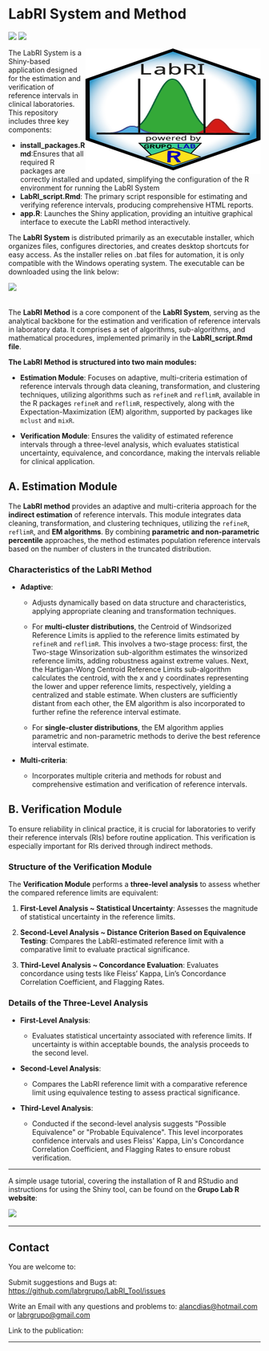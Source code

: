 # LabRI System and Method

![](https://img.shields.io/github/license/labrgrupo/LabRI_Tool.svg)
![](https://img.shields.io/github/last-commit/labrgrupo/LabRI_Tool/main.svg)


<img src="www/Logo.svg" width="350px" height="250px" align="right"/>

The LabRI System is a Shiny-based application designed for the estimation and verification of reference intervals in clinical laboratories. This repository includes three key components:
- **install_packages.Rmd**:Ensures that all required R packages are correctly installed and updated, simplifying the configuration of the R environment for running the LabRI System
- **LabRI_script.Rmd**: The primary script responsible for estimating and verifying reference intervals, producing comprehensive HTML reports.
- **app.R**: Launches the Shiny application, providing an intuitive graphical interface to execute the LabRI method interactively.

The **LabRI System** is distributed primarily as an executable installer, which organizes files, configures directories, and creates desktop shortcuts for easy access. As the installer relies on .bat files for automation, it is only compatible with the Windows operating system. The executable can be downloaded using the link below:
<div> 
  <a href="https://www.dropbox.com/scl/fi/xguexxtk7ffu3t2gmk1ip/LabRI_3.3.0.exe?rlkey=8t2j951py9hgika2jwm6vhvsl&st=mh5gdb71&dl=1" target="_blank">
    <img src="https://img.shields.io/badge/LabRI Installer -%233ccd96?style=for-the-badge&logo=google-chrome&logoColor=%230d02b4&labelColor=%23fee21d" target="_blank" style="height: 50px;"></a> 
</div>

<br>

The **LabRI Method** is a core component of the **LabRI System**, serving as the analytical backbone for the estimation and verification of reference intervals in laboratory data. It comprises a set of algorithms, sub-algorithms, and mathematical procedures, implemented primarily in the **LabRI_script.Rmd file**.

**The LabRI Method is structured into two main modules:**

- **Estimation Module**: Focuses on adaptive, multi-criteria estimation of reference intervals through data cleaning, transformation, and clustering techniques, utilizing algorithms such as `refineR` and `reflimR`, available in the R packages `refineR` and `reflimR`, respectively, along with the Expectation-Maximization (EM) algorithm, supported by packages like `mclust` and `mixR`.
  
- **Verification Module**: Ensures the validity of estimated reference intervals through a three-level analysis, which evaluates statistical uncertainty, equivalence, and concordance, making the intervals reliable for clinical application.

## A. Estimation Module

The **LabRI method** provides an adaptive and multi-criteria approach for the **indirect estimation** of reference intervals. This module integrates data cleaning, transformation, and clustering techniques, utilizing the `refineR`, `reflimR`, and **EM algorithms**. By combining **parametric and non-parametric percentile** approaches, the method estimates population reference intervals based on the number of clusters in the truncated distribution.

### Characteristics of the LabRI Method

- **Adaptive**:
  
  - Adjusts dynamically based on data structure and characteristics, applying appropriate cleaning and transformation techniques.
  - For **multi-cluster distributions**, the Centroid of Windsorized Reference Limits is applied to the reference limits estimated by `refineR` and `reflimR`. This involves a two-stage process: first, the Two-stage Winsorization sub-algorithm estimates the winsorized reference limits, adding robustness against extreme values. Next, the Hartigan-Wong Centroid Reference Limits sub-algorithm calculates the centroid, with the x and y coordinates representing the lower and upper reference limits, respectively, yielding a centralized and stable estimate. When clusters are sufficiently distant from each other, the EM algorithm is also incorporated to further refine the reference interval estimate.
    
  - For **single-cluster distributions**, the EM algorithm applies parametric and non-parametric methods to derive the best reference interval estimate.

- **Multi-criteria**:
  - Incorporates multiple criteria and methods for robust and comprehensive estimation and verification of reference intervals.

## B. Verification Module

To ensure reliability in clinical practice, it is crucial for laboratories to verify their reference intervals (RIs) before routine application. This verification is especially important for RIs derived through indirect methods.

### Structure of the Verification Module

The **Verification Module** performs a **three-level analysis** to assess whether the compared reference limits are equivalent:

1. **First-Level Analysis ~ Statistical Uncertainty**: Assesses the magnitude of statistical uncertainty in the reference limits.
   
2. **Second-Level Analysis ~ Distance Criterion Based on Equivalence Testing**: Compares the LabRI-estimated reference limit with a comparative limit to evaluate practical significance.
   
3. **Third-Level Analysis ~ Concordance Evaluation**: Evaluates concordance using tests like Fleiss’ Kappa, Lin’s Concordance Correlation Coefficient, and Flagging Rates.

### Details of the Three-Level Analysis

- **First-Level Analysis**:
  - Evaluates statistical uncertainty associated with reference limits. If uncertainty is within acceptable bounds, the analysis proceeds to the second level.

- **Second-Level Analysis**:
  - Compares the LabRI reference limit with a comparative reference limit using equivalence testing to assess practical significance.

- **Third-Level Analysis**:
  - Conducted if the second-level analysis suggests "Possible Equivalence" or "Probable Equivalence". This level incorporates confidence intervals and uses Fleiss' Kappa, Lin's Concordance Correlation Coefficient, and Flagging Rates to ensure robust verification.

---

A simple usage tutorial, covering the installation of R and RStudio and instructions for using the Shiny tool, can be found on the **Grupo Lab R website**:

<div> 
  <a href="https://grupolabr.com/LabRI_Packed.html" target="_blank">
    <img src="https://img.shields.io/badge/LabRI Tutorial -%233ccd96?style=for-the-badge&logo=google-chrome&logoColor=%230d02b4&labelColor=%23fee21d" target="_blank" style="height: 50px;"></a> 
</div>

---

## Contact

You are welcome to:

Submit suggestions and Bugs at: https://github.com/labrgrupo/LabRI_Tool/issues

Write an Email with any questions and problems to: alancdias@hotmail.com or labrgrupo@gmail.com

Link to the publication: 

---
